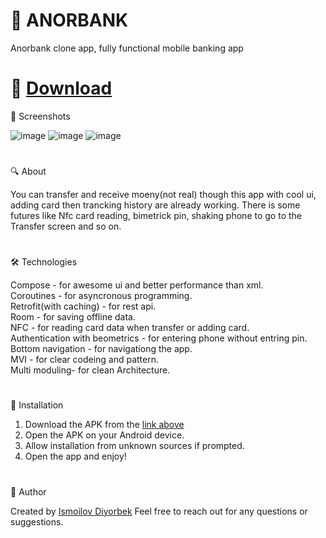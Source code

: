 # 🌟 ANORBANK
Anorbank clone app, fully functional mobile banking app
#
# 📲 [Download](https://github.com/Theultimatecreator/Anorbank/releases/download/v1.0/app-debug.apk)



📸 Screenshots                         

![image](https://github.com/user-attachments/assets/e97c6487-38c2-4718-8eb7-4c61cf931311)
![image](https://github.com/user-attachments/assets/1fabef6a-9534-4308-aec1-e367b81af793)
![image](https://github.com/user-attachments/assets/ab1a56ed-ab26-4363-a086-f9e54a678b05)

#

🔍 About               

You can transfer and receive moeny(not real) though this app with cool ui, adding card then trancking history are already working. There is some futures like Nfc card reading, bimetrick pin, shaking phone to go to the Transfer screen and so on.

#

🛠️ Technologies   

Compose - for awesome ui and better performance than xml.                                               
Coroutines - for asyncronous programming.                                                
Retrofit(with caching) - for rest api.                                                      
Room - for saving offline data.                                                                                         
NFC - for reading card data when transfer or adding card.                                                                         
Authentication with beometrics - for entering phone without entring pin.                                                      
Bottom navigation - for navigationg the app.                                                                                 
MVI - for clear codeing and pattern.                                                                                               
Multi moduling- for clean Architecture.                                                                                                      

#

💾 Installation

1. Download the APK from the [link above](https://github.com/Theultimatecreator/Anorbank/releases/download/v1.0/app-debug.apk)
2. Open the APK on your Android device.                                                                  
3. Allow installation from unknown sources if prompted.                                          
4. Open the app and enjoy!                                                                          

#

👤 Author

Created by [Ismoilov Diyorbek](t.me/MrGladiator)
Feel free to reach out for any questions or suggestions.
